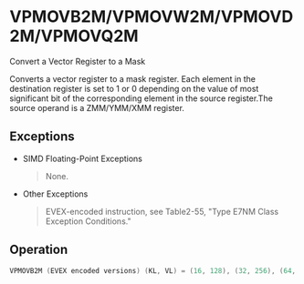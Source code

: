 # VPMOVB2M/VPMOVW2M/VPMOVD2M/VPMOVQ2M

Convert a Vector Register to a Mask

Converts a vector register to a mask register.
Each element in the destination register is set to 1 or 0 depending on the value of most significant bit of the corresponding element in the source register.The source operand is a ZMM/YMM/XMM register.


## Exceptions

- SIMD Floating-Point Exceptions
  > None.
- Other Exceptions
  > EVEX-encoded instruction, see Table2-55, "Type E7NM Class Exception Conditions."

## Operation

```C
VPMOVB2M (EVEX encoded versions) (KL, VL) = (16, 128), (32, 256), (64, 512)FOR j := 0 TO KL-1i := j * 8IF SRC[i+7]THEN DEST[j] := 1 ELSE DEST[j] := 0FI;ENDFORDEST[MAX_KL-1:KL] := 0VPMOVW2M (EVEX encoded versions) (KL, VL) = (8, 128), (16, 256), (32, 512)FOR j := 0 TO KL-1i := j * 16IF SRC[i+15]THEN DEST[j] := 1 ELSE DEST[j] := 0FI;ENDFORDEST[MAX_KL-1:KL] := 0VPMOVD2M (EVEX encoded versions) (KL, VL) = (4, 128), (8, 256), (16, 512)FOR j := 0 TO KL-1i := j * 32IF SRC[i+31]THEN DEST[j] := 1 ELSE DEST[j] := 0FI;ENDFORDEST[MAX_KL-1:KL] := 0VPMOVQ2M (EVEX encoded versions) (KL, VL) = (2, 128), (4, 256), (8, 512)FOR j := 0 TO KL-1i := j * 64IF SRC[i+63]THEN DEST[j] := 1 ELSE DEST[j] := 0FI;Intel C/C++ Compiler Intrinsic EquivalentsVPMPOVB2M __mmask64 _mm512_movepi8_mask( __m512i );VPMPOVD2M __mmask16 _mm512_movepi32_mask( __m512i );VPMPOVQ2M __mmask8 _mm512_movepi64_mask( __m512i );VPMPOVW2M __mmask32 _mm512_movepi16_mask( __m512i );VPMPOVB2M __mmask32 _mm256_movepi8_mask( __m256i );VPMPOVD2M __mmask8 _mm256_movepi32_mask( __m256i );VPMPOVQ2M __mmask8 _mm256_movepi64_mask( __m256i );VPMPOVW2M __mmask16 _mm256_movepi16_mask( __m256i );VPMPOVB2M __mmask16 _mm_movepi8_mask( __m128i );VPMPOVD2M __mmask8 _mm_movepi32_mask( __m128i );VPMPOVQ2M __mmask8 _mm_movepi64_mask( __m128i );VPMPOVW2M __mmask8 _mm_movepi16_mask( __m128i );
```
